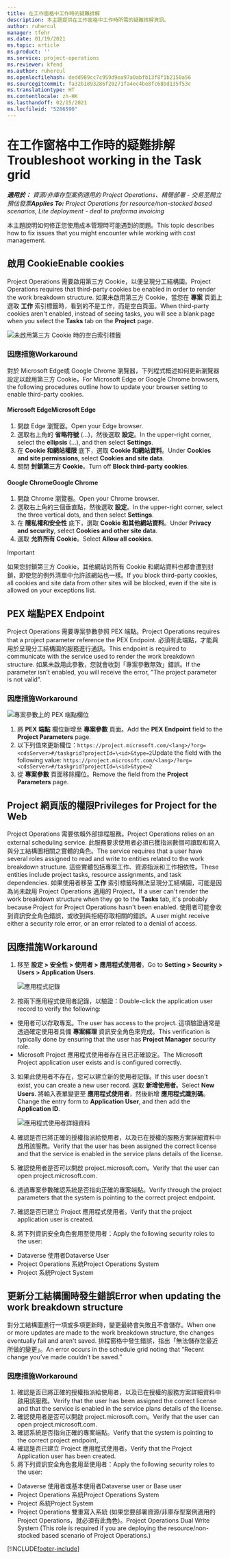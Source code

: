 ```yaml
---
title: 在工作窗格中工作時的疑難排解
description: 本主題提供在工作窗格中工作時所需的疑難排解資訊。
author: ruhercul
manager: tfehr
ms.date: 01/19/2021
ms.topic: article
ms.product: ''
ms.service: project-operations
ms.reviewer: kfend
ms.author: ruhercul
ms.openlocfilehash: dedd989cc7c959d9ea97a0abfb13f8f1b2150a56
ms.sourcegitcommit: fa32b1893286f20271fa4ec4be8fc68bd135f53c
ms.translationtype: HT
ms.contentlocale: zh-HK
ms.lasthandoff: 02/15/2021
ms.locfileid: "5286590"
---
```

# <a name="troubleshoot-working-in-the-task-grid"></a><span data-ttu-id="4a0f5-103">在工作窗格中工作時的疑難排解</span><span class="sxs-lookup"><span data-stu-id="4a0f5-103">Troubleshoot working in the Task grid</span></span> 

<span data-ttu-id="4a0f5-104">_**適用於：** 資源/非庫存型案例適用的 Project Operations、精簡部署 - 交易至開立預估發票_</span><span class="sxs-lookup"><span data-stu-id="4a0f5-104">_**Applies To:** Project Operations for resource/non-stocked based scenarios, Lite deployment - deal to proforma invoicing_</span></span>

<span data-ttu-id="4a0f5-105">本主題說明如何修正您使用成本管理時可能遇到的問題。</span><span class="sxs-lookup"><span data-stu-id="4a0f5-105">This topic describes how to fix issues that you might encounter while working with cost management.</span></span>

## <a name="enable-cookies"></a><span data-ttu-id="4a0f5-106">啟用 Cookie</span><span class="sxs-lookup"><span data-stu-id="4a0f5-106">Enable cookies</span></span>

<span data-ttu-id="4a0f5-107">Project Operations 需要啟用第三方 Cookie，以便呈現分工結構圖。</span><span class="sxs-lookup"><span data-stu-id="4a0f5-107">Project Operations requires that third-party cookies be enabled in order to render the work breakdown structure.</span></span> <span data-ttu-id="4a0f5-108">如果未啟用第三方 Cookie，當您在 **專案** 頁面上選取 **工作** 索引標籤時，看到的不是工作，而是空白頁面。</span><span class="sxs-lookup"><span data-stu-id="4a0f5-108">When third-party cookies aren't enabled, instead of seeing tasks, you will see a blank page when you select the **Tasks** tab on the **Project** page.</span></span>

![未啟用第三方 Cookie 時的空白索引標籤](media/blankschedule.png)


### <a name="workaround"></a><span data-ttu-id="4a0f5-110">因應措施</span><span class="sxs-lookup"><span data-stu-id="4a0f5-110">Workaround</span></span>
<span data-ttu-id="4a0f5-111">對於 Microsoft Edge或 Google Chrome 瀏覽器，下列程式概述如何更新瀏覽器設定以啟用第三方 Cookie。</span><span class="sxs-lookup"><span data-stu-id="4a0f5-111">For Microsoft Edge or Google Chrome browsers, the following procedures outline how to update your browser setting to enable third-party cookies.</span></span>

#### <a name="microsoft-edge"></a><span data-ttu-id="4a0f5-112">Microsoft Edge</span><span class="sxs-lookup"><span data-stu-id="4a0f5-112">Microsoft Edge</span></span>

1. <span data-ttu-id="4a0f5-113">開啟 Edge 瀏覽器。</span><span class="sxs-lookup"><span data-stu-id="4a0f5-113">Open your Edge browser.</span></span>
2. <span data-ttu-id="4a0f5-114">選取右上角的 **省略符號** (...)，然後選取 **設定**。</span><span class="sxs-lookup"><span data-stu-id="4a0f5-114">In the upper-right corner, select the **ellipsis** (...), and then select **Settings**.</span></span>
3. <span data-ttu-id="4a0f5-115">在 **Cookie 和網站權限** 底下，選取 **Cookie 和網站資料**。</span><span class="sxs-lookup"><span data-stu-id="4a0f5-115">Under **Cookies and site permissions**, select **Cookies and site data**.</span></span>
4. <span data-ttu-id="4a0f5-116">關閉 **封鎖第三方 Cookie**。</span><span class="sxs-lookup"><span data-stu-id="4a0f5-116">Turn off **Block third-party cookies**.</span></span>

#### <a name="google-chrome"></a><span data-ttu-id="4a0f5-117">Google Chrome</span><span class="sxs-lookup"><span data-stu-id="4a0f5-117">Google Chrome</span></span>

1. <span data-ttu-id="4a0f5-118">開啟 Chrome 瀏覽器。</span><span class="sxs-lookup"><span data-stu-id="4a0f5-118">Open your Chrome browser.</span></span>
2. <span data-ttu-id="4a0f5-119">選取右上角的三個垂直點，然後選取 **設定**。</span><span class="sxs-lookup"><span data-stu-id="4a0f5-119">In the upper-right corner, select the three vertical dots, and then select **Settings**.</span></span>
3. <span data-ttu-id="4a0f5-120">在 **隱私權和安全性** 底下，選取 **Cookie 和其他網站資料**。</span><span class="sxs-lookup"><span data-stu-id="4a0f5-120">Under **Privacy and security**, select **Cookies and other site data**.</span></span>
4. <span data-ttu-id="4a0f5-121">選取 **允許所有 Cookie**。</span><span class="sxs-lookup"><span data-stu-id="4a0f5-121">Select **Allow all cookies**.</span></span>

> [!IMPORTANT]
> <span data-ttu-id="4a0f5-122">如果您封鎖第三方 Cookie，其他網站的所有 Cookie 和網站資料也都會遭到封鎖，即使您的例外清單中允許該網站也一樣。</span><span class="sxs-lookup"><span data-stu-id="4a0f5-122">If you block third-party cookies, all cookies and site data from other sites will be blocked, even if the site is allowed on your exceptions list.</span></span>

## <a name="pex-endpoint"></a><span data-ttu-id="4a0f5-123">PEX 端點</span><span class="sxs-lookup"><span data-stu-id="4a0f5-123">PEX Endpoint</span></span>

<span data-ttu-id="4a0f5-124">Project Operations 需要專案參數參照 PEX 端點。</span><span class="sxs-lookup"><span data-stu-id="4a0f5-124">Project Operations requires that a project parameter reference the PEX Endpoint.</span></span> <span data-ttu-id="4a0f5-125">必須有此端點，才能與用於呈現分工結構圖的服務進行通訊。</span><span class="sxs-lookup"><span data-stu-id="4a0f5-125">This endpoint is required to communicate with the service used to render the work breakdown structure.</span></span> <span data-ttu-id="4a0f5-126">如果未啟用此參數，您就會收到「專案參數無效」錯誤。</span><span class="sxs-lookup"><span data-stu-id="4a0f5-126">If the parameter isn't enabled, you will receive the error, "The project parameter is not valid".</span></span> 

### <a name="workaround"></a><span data-ttu-id="4a0f5-127">因應措施</span><span class="sxs-lookup"><span data-stu-id="4a0f5-127">Workaround</span></span>
 ![專案參數上的 PEX 端點欄位](media/projectparameter.png)

1. <span data-ttu-id="4a0f5-129">將 **PEX 端點** 欄位新增至 **專案參數** 頁面。</span><span class="sxs-lookup"><span data-stu-id="4a0f5-129">Add the **PEX Endpoint** field to the **Project Parameters** page.</span></span>
2. <span data-ttu-id="4a0f5-130">以下列值來更新欄位：`https://project.microsoft.com/<lang>/?org=<cdsServer>#/taskgrid?projectId=\<id>&type=2`</span><span class="sxs-lookup"><span data-stu-id="4a0f5-130">Update the field with the following value: `https://project.microsoft.com/<lang>/?org=<cdsServer>#/taskgrid?projectId=\<id>&type=2`</span></span>
3. <span data-ttu-id="4a0f5-131">從 **專案參數** 頁面移除欄位。</span><span class="sxs-lookup"><span data-stu-id="4a0f5-131">Remove the field from the **Project Parameters** page.</span></span>

## <a name="privileges-for-project-for-the-web"></a><span data-ttu-id="4a0f5-132">Project 網頁版的權限</span><span class="sxs-lookup"><span data-stu-id="4a0f5-132">Privileges for Project for the Web</span></span>

<span data-ttu-id="4a0f5-133">Project Operations 需要依賴外部排程服務。</span><span class="sxs-lookup"><span data-stu-id="4a0f5-133">Project Operations relies on an external scheduling service.</span></span> <span data-ttu-id="4a0f5-134">此服務要求使用者必須已獲指派數個可讀取和寫入與分工結構圖相關之實體的角色。</span><span class="sxs-lookup"><span data-stu-id="4a0f5-134">The service requires that a user have several roles assigned to read and write to entities related to the work breakdown structure.</span></span> <span data-ttu-id="4a0f5-135">這些實體包括專案工作、資源指派和工作相依性。</span><span class="sxs-lookup"><span data-stu-id="4a0f5-135">These entities include project tasks, resource assignments, and task dependencies.</span></span> <span data-ttu-id="4a0f5-136">如果使用者移至 **工作** 索引標籤時無法呈現分工結構圖，可能是因為尚未啟用 Project Operations 適用的 Project。</span><span class="sxs-lookup"><span data-stu-id="4a0f5-136">If a user can't render the work breakdown structure when they go to the **Tasks** tab, it's probably because Project for Project Operations hasn't been enabled.</span></span> <span data-ttu-id="4a0f5-137">使用者可能會收到資訊安全角色錯誤，或收到與拒絕存取相關的錯誤。</span><span class="sxs-lookup"><span data-stu-id="4a0f5-137">A user might receive either a security role error, or an error related to a denial of access.</span></span>


## <a name="workaround"></a><span data-ttu-id="4a0f5-138">因應措施</span><span class="sxs-lookup"><span data-stu-id="4a0f5-138">Workaround</span></span>

1. <span data-ttu-id="4a0f5-139">移至 **設定 > 安全性 > 使用者 > 應用程式使用者**。</span><span class="sxs-lookup"><span data-stu-id="4a0f5-139">Go to **Setting > Security > Users > Application Users**.</span></span>  

   ![應用程式記錄](media/applicationuser.jpg)
   
2. <span data-ttu-id="4a0f5-141">按兩下應用程式使用者記錄，以驗證：</span><span class="sxs-lookup"><span data-stu-id="4a0f5-141">Double-click the application user record to verify the following:</span></span>

 - <span data-ttu-id="4a0f5-142">使用者可以存取專案。</span><span class="sxs-lookup"><span data-stu-id="4a0f5-142">The user has access to the project.</span></span> <span data-ttu-id="4a0f5-143">這項驗證通常是透過確定使用者具備 **專案經理** 資訊安全角色來完成。</span><span class="sxs-lookup"><span data-stu-id="4a0f5-143">This verification is typically done by ensuring that the user has **Project Manager** security role.</span></span>
 - <span data-ttu-id="4a0f5-144">Microsoft Project 應用程式使用者存在且已正確設定。</span><span class="sxs-lookup"><span data-stu-id="4a0f5-144">The Microsoft Project application user exists and is configured correctly.</span></span>
 
3. <span data-ttu-id="4a0f5-145">如果此使用者不存在，您可以建立新的使用者記錄。</span><span class="sxs-lookup"><span data-stu-id="4a0f5-145">If this user doesn't exist, you can create a new user record.</span></span> <span data-ttu-id="4a0f5-146">選取 **新增使用者**。</span><span class="sxs-lookup"><span data-stu-id="4a0f5-146">Select **New Users**.</span></span> <span data-ttu-id="4a0f5-147">將輸入表單變更至 **應用程式使用者**，然後新增 **應用程式識別碼**。</span><span class="sxs-lookup"><span data-stu-id="4a0f5-147">Change the entry form to **Application User**, and then add the **Application ID**.</span></span>

   ![應用程式使用者詳細資料](media/applicationuserdetails.jpg)

4. <span data-ttu-id="4a0f5-149">確認是否已將正確的授權指派給使用者，以及已在授權的服務方案詳細資料中啟用該服務。</span><span class="sxs-lookup"><span data-stu-id="4a0f5-149">Verify that the user has been assigned the correct license and that the service is enabled in the service plans details of the license.</span></span>
5. <span data-ttu-id="4a0f5-150">確認使用者是否可以開啟 project.microsoft.com。</span><span class="sxs-lookup"><span data-stu-id="4a0f5-150">Verify that the user can open project.microsoft.com.</span></span>
6. <span data-ttu-id="4a0f5-151">透過專案參數確認系統是否指向正確的專案端點。</span><span class="sxs-lookup"><span data-stu-id="4a0f5-151">Verify through the project parameters that the system is pointing to the correct project endpoint.</span></span>
7. <span data-ttu-id="4a0f5-152">確認是否已建立 Project 應用程式使用者。</span><span class="sxs-lookup"><span data-stu-id="4a0f5-152">Verify that the project application user is created.</span></span>
8. <span data-ttu-id="4a0f5-153">將下列資訊安全角色套用至使用者：</span><span class="sxs-lookup"><span data-stu-id="4a0f5-153">Apply the following security roles to the user:</span></span>

  - <span data-ttu-id="4a0f5-154">Dataverse 使用者</span><span class="sxs-lookup"><span data-stu-id="4a0f5-154">Dataverse User</span></span>
  - <span data-ttu-id="4a0f5-155">Project Operations 系統</span><span class="sxs-lookup"><span data-stu-id="4a0f5-155">Project Operations System</span></span>
  - <span data-ttu-id="4a0f5-156">Project 系統</span><span class="sxs-lookup"><span data-stu-id="4a0f5-156">Project System</span></span>

## <a name="error-when-updating-the-work-breakdown-structure"></a><span data-ttu-id="4a0f5-157">更新分工結構圖時發生錯誤</span><span class="sxs-lookup"><span data-stu-id="4a0f5-157">Error when updating the work breakdown structure</span></span>

<span data-ttu-id="4a0f5-158">對分工結構圖進行一項或多項更新時，變更最終會失敗且不會儲存。</span><span class="sxs-lookup"><span data-stu-id="4a0f5-158">When one or more updates are made to the work breakdown structure, the changes eventually fail and aren't saved.</span></span> <span data-ttu-id="4a0f5-159">排程窗格中發生錯誤，指出「無法儲存您最近所做的變更」。</span><span class="sxs-lookup"><span data-stu-id="4a0f5-159">An error occurs in the schedule grid noting that “Recent change you’ve made couldn’t be saved.”</span></span>

### <a name="workaround"></a><span data-ttu-id="4a0f5-160">因應措施</span><span class="sxs-lookup"><span data-stu-id="4a0f5-160">Workaround</span></span>

1. <span data-ttu-id="4a0f5-161">確認是否已將正確的授權指派給使用者，以及已在授權的服務方案詳細資料中啟用該服務。</span><span class="sxs-lookup"><span data-stu-id="4a0f5-161">Verify that the user has been assigned the correct license and that the service is enabled in the service plans details of the license.</span></span>
2. <span data-ttu-id="4a0f5-162">確認使用者是否可以開啟 project.microsoft.com。</span><span class="sxs-lookup"><span data-stu-id="4a0f5-162">Verify that the user can open project.microsoft.com.</span></span>
3. <span data-ttu-id="4a0f5-163">確認系統是否指向正確的專案端點。</span><span class="sxs-lookup"><span data-stu-id="4a0f5-163">Verify that the system is pointing to the correct project endpoint,.</span></span>
4. <span data-ttu-id="4a0f5-164">確認是否已建立 Project 應用程式使用者。</span><span class="sxs-lookup"><span data-stu-id="4a0f5-164">Verify that the Project Application user has been created.</span></span>
5. <span data-ttu-id="4a0f5-165">將下列資訊安全角色套用至使用者：</span><span class="sxs-lookup"><span data-stu-id="4a0f5-165">Apply the following security roles to the user:</span></span>
  
  - <span data-ttu-id="4a0f5-166">Dataverse 使用者或基本使用者</span><span class="sxs-lookup"><span data-stu-id="4a0f5-166">Dataverse user or Base user</span></span>
  - <span data-ttu-id="4a0f5-167">Project Operations 系統</span><span class="sxs-lookup"><span data-stu-id="4a0f5-167">Project Operations System</span></span>
  - <span data-ttu-id="4a0f5-168">Project 系統</span><span class="sxs-lookup"><span data-stu-id="4a0f5-168">Project System</span></span>
  - <span data-ttu-id="4a0f5-169">Project Operations 雙重寫入系統 (如果您要部署資源/非庫存型案例適用的 Project Operations，就必須有此角色)。</span><span class="sxs-lookup"><span data-stu-id="4a0f5-169">Project Operations Dual Write System (This role is required if you are deploying the resource/non-stocked based scenario of Project Operations.)</span></span>


[!INCLUDE[footer-include](../includes/footer-banner.md)]